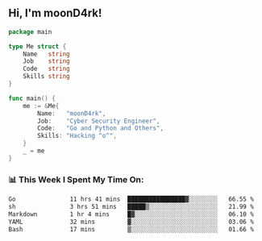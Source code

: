 <h2> Hi, I'm moonD4rk!</h2>

```go
package main

type Me struct {
	Name   string
	Job    string
	Code   string
	Skills string
}

func main() {
	me := &Me{
		Name:   "moonD4rk",
		Job:    "Cyber Security Engineer",
		Code:   "Go and Python and Others",
		Skills: "Hacking ^o^",
	}
	_ = me
}
```

<h3>📊 This Week I Spent My Time On:</h3>
<!-- <img align='right' src="https://github-readme-stats.vercel.app/api?username=moond4rk&show_icons=true&theme=radical", width="300" height="150"> -->

<!--START_SECTION:waka-->

```txt
Go               11 hrs 41 mins  ████████████████▓░░░░░░░░   66.55 %
sh               3 hrs 51 mins   █████▒░░░░░░░░░░░░░░░░░░░   21.99 %
Markdown         1 hr 4 mins     █▓░░░░░░░░░░░░░░░░░░░░░░░   06.10 %
YAML             32 mins         ▓░░░░░░░░░░░░░░░░░░░░░░░░   03.06 %
Bash             17 mins         ▒░░░░░░░░░░░░░░░░░░░░░░░░   01.66 %
```

<!--END_SECTION:waka-->

